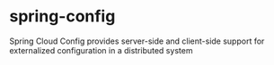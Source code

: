# spring-config
Spring Cloud Config provides server-side and client-side support for externalized configuration in a distributed system
